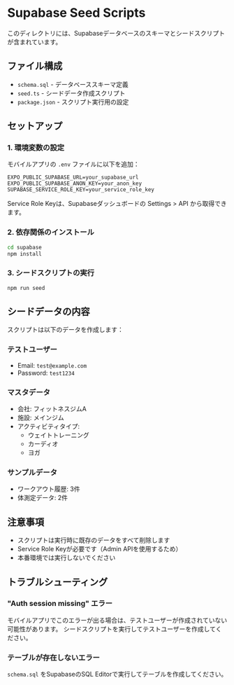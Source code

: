# Supabase Seed Scripts

このディレクトリには、Supabaseデータベースのスキーマとシードスクリプトが含まれています。

## ファイル構成

- `schema.sql` - データベーススキーマ定義
- `seed.ts` - シードデータ作成スクリプト
- `package.json` - スクリプト実行用の設定

## セットアップ

### 1. 環境変数の設定

モバイルアプリの `.env` ファイルに以下を追加：

```env
EXPO_PUBLIC_SUPABASE_URL=your_supabase_url
EXPO_PUBLIC_SUPABASE_ANON_KEY=your_anon_key
SUPABASE_SERVICE_ROLE_KEY=your_service_role_key
```

Service Role Keyは、Supabaseダッシュボードの Settings > API から取得できます。

### 2. 依存関係のインストール

```bash
cd supabase
npm install
```

### 3. シードスクリプトの実行

```bash
npm run seed
```

## シードデータの内容

スクリプトは以下のデータを作成します：

### テストユーザー
- Email: `test@example.com`
- Password: `test1234`

### マスタデータ
- 会社: フィットネスジムA
- 施設: メインジム
- アクティビティタイプ:
  - ウェイトトレーニング
  - カーディオ
  - ヨガ

### サンプルデータ
- ワークアウト履歴: 3件
- 体測定データ: 2件

## 注意事項

- スクリプトは実行時に既存のデータをすべて削除します
- Service Role Keyが必要です（Admin APIを使用するため）
- 本番環境では実行しないでください

## トラブルシューティング

### "Auth session missing" エラー
モバイルアプリでこのエラーが出る場合は、テストユーザーが作成されていない可能性があります。
シードスクリプトを実行してテストユーザーを作成してください。

### テーブルが存在しないエラー
`schema.sql` をSupabaseのSQL Editorで実行してテーブルを作成してください。